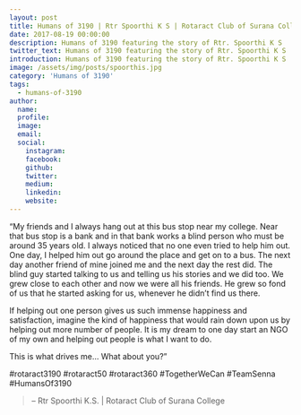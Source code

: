 ```yaml
---
layout: post
title: Humans of 3190 | Rtr Spoorthi K S | Rotaract Club of Surana College
date: 2017-08-19 00:00:00
description: Humans of 3190 featuring the story of Rtr. Spoorthi K S
twitter_text: Humans of 3190 featuring the story of Rtr. Spoorthi K S
introduction: Humans of 3190 featuring the story of Rtr. Spoorthi K S
image: /assets/img/posts/spoorthis.jpg
category: 'Humans of 3190'
tags:
  - humans-of-3190
author:
  name: 
  profile: 
  image: 
  email: 
  social:
    instagram:
    facebook: 
    github: 
    twitter: 
    medium: 
    linkedin: 
    website:
---
```

“My friends and I always hang out at this bus stop near my college. Near that bus stop is a bank and in that bank works a blind person who must be around 35 years old. I always noticed that no one even tried to help him out. One day, I helped him out go around the place and get on to a bus. The next day another friend of mine joined me and the next day the rest did. The blind guy started talking to us and telling us his stories and we did too. We grew close to each other and now we were all his friends. He grew so fond of us that he started asking for us, whenever he didn’t find us there.

If helping out one person gives us such immense happiness and satisfaction, imagine the kind of happiness that would rain down upon us by helping out more number of people. It is my dream to one day start an NGO of my own and helping out people is what I want to do.

This is what drives me… What about you?”

#rotaract3190 #rotaract50 #rotaract360 #TogetherWeCan #TeamSenna #HumansOf3190

> – Rtr Spoorthi K.S. \| Rotaract Club of Surana College